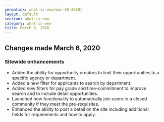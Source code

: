 ```yaml
---
permalink: what-is-new/mar-06-2020/
layout: default
section: what-is-new
category: what-is-new
title: March 6, 2020
---
```


## Changes made March 6, 2020
### Sitewide enhancements

* Added the ability for opportunity creators to limit their opportunities to a specific agency or department.
* Added a new filter for applicants to search by department.
* Added new filters for pay grade and time-commitment to improve search and to include detail opportunities.
* Launched new functionality to automatically join users to a closed community if they meet the pre-requisites.
* Enhanced the ability to post a detail on the site including additional fields for requirements and how to apply.
